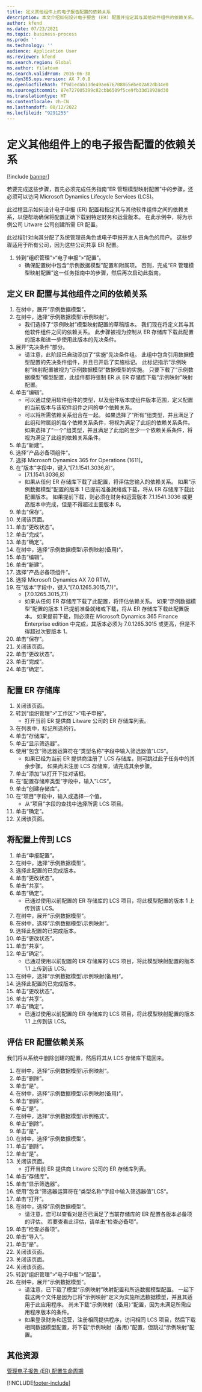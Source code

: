 ```yaml
---
title: 定义其他组件上的电子报告配置的依赖关系
description: 本文介绍如何设计电子报告 (ER) 配置并指定其与其他软件组件的依赖关系。
author: kfend
ms.date: 07/23/2021
ms.topic: business-process
ms.prod: ''
ms.technology: ''
audience: Application User
ms.reviewer: kfend
ms.search.region: Global
ms.author: filatovm
ms.search.validFrom: 2016-06-30
ms.dyn365.ops.version: AX 7.0.0
ms.openlocfilehash: ff9d1edab13de49ae676708865ebe02a82db34e0
ms.sourcegitcommit: 87e727005399c82cbb6509f5ce9fb33d18928d30
ms.translationtype: HT
ms.contentlocale: zh-CN
ms.lasthandoff: 08/12/2022
ms.locfileid: "9291255"
---
```

# <a name="define-the-dependency-of-er-configurations-on-other-components"></a>定义其他组件上的电子报告配置的依赖关系

[!include [banner](../../includes/banner.md)]

若要完成这些步骤，首先必须完成任务指南“ER 管理模型映射配置”中的步骤，还必须可以访问 Microsoft Dynamics Lifecycle Services (LCS)。

此过程显示如何设计电子申报 (ER) 配置和指定其与其他软件组件之间的依赖关系，以便帮助确保将配置正确下载到特定财务和运营版本。 在此示例中，将为示例公司 Litware 公司创建所需 ER 配置。 

此过程针对向其分配了系统管理员角色或电子申报开发人员角色的用户。 这些步骤适用于所有公司，因为这些公司共享 ER 配置。 

1. 转到“组织管理”>“电子申报”>“配置”。
    * 确保配置树中包含“示例数据模型”配置和附属项。 否则，完成“ER 管理模型映射配置”这一任务指南中的步骤，然后再次启动此指南。   

## <a name="define-the-dependency-of-er-configurations-from-other-components"></a>定义 ER 配置与其他组件之间的依赖关系
1. 在树中，展开“示例数据模型”。
2. 在树中，选择“示例数据模型\示例映射“。
    * 我们选择了“示例映射”模型映射配置的草稿版本。 我们现在将定义其与其他软件组件之间的依赖关系。 此步骤被视为控制从 ER 存储库下载此配置的版本和进一步使用此版本的先决条件。   
3. 展开“先决条件”部分。
    * 请注意，此阶段已自动添加了“实施”先决条件组。 此组中包含引用数据模型配置的先决条件组件，并且已开启了实施标记。 此标记指示“示例映射”映射配置被视为“示例数据模型”数据模型的实施。 只要下载了“示例数据模型”模型配置，此组件都将强制 ER 从 ER 存储库下载“示例映射”映射配置。   
4. 单击“编辑”。
    * 可以通过使用软件组件的类型，以及组件版本或组件版本范围，定义配置的当前版本与该软件组件之间的单个依赖关系。  
    * 可以将所需依赖关系组合在一起。 如果选择了“所有”组类型，并且满足了此组和附属组的每个依赖关系条件，将视为满足了此组的依赖关系条件。 如果选择了“一个”组类型，并且满足了此组的至少一个依赖关系条件，将视为满足了此组的依赖关系条件。   
5. 单击“新建”。
6. 选择”产品必备项组件“。
7. 选择 Microsoft Dynamics 365 for Operations (1611)。
8. 在”版本“字段中，键入”[7.1.1541.3036,8)“。
    * [7.1.1541.3036,8)  
    * 如果从任何 ER 存储库下载了此配置，将评估您输入的依赖关系。 如果“示例数据模型”配置的版本 1 已提前准备就绪或下载，将从 ER 存储库下载此配置版本。 如果提前下载，则必须在财务和运营版本 7.1.1541.3036 或更高版本中完成，但是不得超过主要版本 8。   
9. 单击“保存”。
10. 关闭该页面。
11. 单击“更改状态”。
12. 单击“完成”。
13. 单击“确定”。
14. 在树中，选择“示例数据模型\示例映射(备用)“。
15. 单击“编辑”。
16. 单击“新建”。
17. 选择”产品必备项组件“。
18. 选择 Microsoft Dynamics AX 7.0 RTW。
19. 在”版本“字段中，键入”[7.0.1265.3015,7.1)“。
    * [7.0.1265.3015,7.1)  
    * 如果从任何 ER 存储库下载了此配置，将评估依赖关系。 如果“示例数据模型”配置的版本 1 已提前准备就绪或下载，将从 ER 存储库下载此配置版本。 如果提前下载，则必须在 Microsoft Dynamics 365 Finance Enterprise edition 中完成，其版本必须为 7.0.1265.3015 或更高，但是不得超过次要版本 1。   
20. 单击“保存”。
21. 关闭该页面。
22. 单击“更改状态”。
23. 单击“完成”。
24. 单击“确定”。

## <a name="configure-the-er-repository"></a>配置 ER 存储库
1. 关闭该页面。
2. 转到“组织管理”>“工作区”>“电子申报”。
    * 打开当前 ER 提供商 Litware 公司的 ER 存储库列表。  
3. 在列表中，标记所选的行。
4. 单击“存储库”。
5. 单击“显示筛选器”。
6. 使用”包含“筛选器运算符在”类型名称“字段中输入筛选器值”LCS“。
    * 如果已经为当前 ER 提供商注册了 LCS 存储库，则可跳过此子任务中的其余步骤。 如果尚未注册 LCS 存储库，请完成其余步骤。   
7. 单击“添加”以打开下拉对话框。
8. 在“配置存储库类型”字段中，输入”LCS“。
9. 单击“创建存储库”。
10. 在“项目”字段中，输入或选择一个值。
    * 从“项目”字段的查找中选择所需 LCS 项目。  
11. 单击“确定”。
12. 关闭该页面。

## <a name="upload-configurations-to-lcs"></a>将配置上传到 LCS
1. 单击“申报配置”。
2. 在树中，选择“示例数据模型”。
3. 选择此配置的已完成版本。
4. 单击“更改状态”。
5. 单击“共享”。
6. 单击“确定”。
    * 已通过使用以前配置的 ER 存储库的 LCS 项目，将此模型配置的版本 1 上传到该 LCS。   
7. 在树中，展开“示例数据模型”。
8. 在树中，选择“示例数据模型\示例映射“。
9. 选择此配置的已完成版本。
10. 单击“更改状态”。
11. 单击“共享”。
12. 单击“确定”。
    * 已通过使用以前配置的 ER 存储库的 LCS 项目，将此模型映射配置的版本 1.1 上传到该 LCS。   
13. 在树中，选择“示例数据模型\示例映射(备用)“。
14. 选择此配置的已完成版本。
15. 单击“更改状态”。
16. 单击“共享”。
17. 单击“确定”。
    * 已通过使用以前配置的 ER 存储库的 LCS 项目，将此模型映射配置的版本 1.1 上传到该 LCS。   

## <a name="evaluate-er-configuration-dependencies"></a>评估 ER 配置依赖关系
我们将从系统中删除创建的配置，然后将其从 LCS 存储库下载回来。  
1. 在树中，选择“示例数据模型\示例映射“。
2. 单击“删除”。
3. 单击“是”。
4. 在树中，选择“示例数据模型\示例映射(备用)“。
5. 单击“删除”。
6. 单击“是”。
7. 在树中，选择“示例数据模型\示例格式“。
8. 单击“删除”。
9. 单击“是”。
10. 在树中，选择“示例数据模型”。
11. 单击“删除”。
12. 单击“是”。
13. 关闭该页面。
    * 打开当前 ER 提供商 Litware 公司的 ER 存储库列表。  
14. 单击“存储库”。
15. 单击“显示筛选器”。
16. 使用”包含“筛选器运算符在”类型名称“字段中输入筛选器值”LCS“。
17. 单击“打开”。
18. 在树中，选择“示例数据模型”。
    * 请注意，您可以查看对是否已满足了当前存储库的 ER 配置各版本必备项的评估。 若要查看此评估，请单击“检查必备项”。   
19. 单击”检查必备项“。
20. 单击“导入”。
21. 单击“是”。
22. 关闭该页面。
23. 关闭该页面。
24. 关闭该页面。
25. 转到“组织管理”>“电子申报”>“配置”。
26. 在树中，展开“示例数据模型”。
    * 请注意，已下载了模型“示例映射”映射配置和所选数据模型配置。 一起下载这两个文件是因为已将“示例映射”定义为实施所选数据模型，并且其适用于此应用程序。 尚未下载“示例映射（备用）”配置，因为未满足所需应用程序版本的条件。   
    * 如果登录财务和运营，注册相同提供程序，访问相同 LCS 项目，然后下载相同数据模型配置，将下载“示例映射（备用）”配置，但跳过“示例映射”配置。  

## <a name="additional-resources"></a>其他资源

[管理电子报告 (ER) 配置生命周期](../general-electronic-reporting-manage-configuration-lifecycle.md)

[!INCLUDE[footer-include](../../../../includes/footer-banner.md)]


